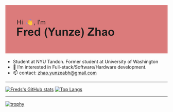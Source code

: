 ![image](https://github.com/Yunzez/Yunzez/blob/main/header.png)

- Student at NYU Tandon. Former student at University of Washington
- 👀 I’m interested in Full-stack/Software/Hardware development.
- 📫 contact: zhao.yunzeabh@gmail.com

-----



[![Freds's GitHub stats](https://github-readme-stats.vercel.app/api?username=Yunzez&show_icons=true&theme=dracula)](https://github.com/anuraghazra/github-readme-stats) [![Top Langs](https://github-readme-stats.vercel.app/api/top-langs/?username=Yunzez&langs_count=8&layout=compact&theme=dracula)](https://github.com/anuraghazra/github-readme-stats)


-----
[![trophy](https://github-profile-trophy.vercel.app/?username=Yunzez&theme=onedark&column=-1)](https://github.com/ryo-ma/github-profile-trophy)
